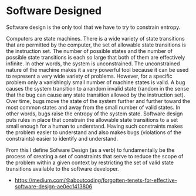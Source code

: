 # Software Designed
Software design is the only tool that we have to try to constrain entropy.

Computers are state machines. There is a wide variety of state transitions that are permitted by the computer, the set of allowable state transitions is the instruction set. The number of possible states and the number of possible state transitions is each so large that both of them are effectively infinite. In other words, the system is unconstrained. The unconstrained nature of the machine makes it a very powerful tool because it can be used to represent a very wide variety of problems. However, for a specific problem only a vanishingly small number of machine states is valid. A bug causes the system transition to a random invalid state (random in the sense that the bug can cause any state transition allowed by the instruction set). Over time, bugs move the state of the system further and further toward the most common states and away from the small number of valid states. In other words, bugs raise the entropy of the system state. Software design puts rules in place that constrain the allowable state transitions to a set small enough for a human to understand. Having such constraints makes the problem easier to understand and also makes bugs (violations of the constraints) easier to identify and understand.

From this I define Sofware Design (as a verb) to fundamentally be the process of creating a set of constraints that serve to reduce the scope of the problem within a given context by restricting the set of valid state transitions available to the software developer.

- https://medium.com/@aboutcoding/forgotten-tenets-for-effective-software-design-ae0ec1413806